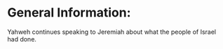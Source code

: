 # General Information:

Yahweh continues speaking to Jeremiah about what the people of Israel had done.